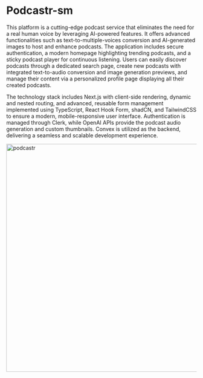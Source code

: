# Podcastr-sm

This platform is a cutting-edge podcast service that eliminates the need for a real human voice by leveraging AI-powered features. It offers advanced functionalities such as text-to-multiple-voices conversion and AI-generated images to host and enhance podcasts. The application includes secure authentication, a modern homepage highlighting trending podcasts, and a sticky podcast player for continuous listening. Users can easily discover podcasts through a dedicated search page, create new podcasts with integrated text-to-audio conversion and image generation previews, and manage their content via a personalized profile page displaying all their created podcasts.

The technology stack includes Next.js with client-side rendering, dynamic and nested routing, and advanced, reusable form management implemented using TypeScript, React Hook Form, shadCN, and TailwindCSS to ensure a modern, mobile-responsive user interface. Authentication is managed through Clerk, while OpenAI APIs provide the podcast audio generation and custom thumbnails. Convex is utilized as the backend, delivering a seamless and scalable development experience.

<img width="765" height="603" alt="podcastr" src="https://github.com/user-attachments/assets/71bad544-d666-43cc-8121-2a453b44396e" />
